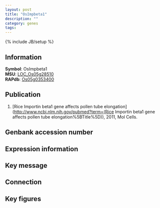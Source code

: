 ```yaml
---
layout: post
title: "OsImpbeta1"
description: ""
category: genes
tags: 
---
```

{% include JB/setup %}

## Information
__Symbol__: OsImpbeta1  
__MSU__: [LOC_Os05g28510](http://rice.plantbiology.msu.edu/cgi-bin/ORF_infopage.cgi?orf=LOC_Os05g28510)  
__RAPdb__: [Os05g0353400](http://rapdb.dna.affrc.go.jp/viewer/gbrowse_details/irgsp1?name=Os05g0353400)  

## Publication
1. [Rice Importin beta1 gene affects pollen tube elongation](http://www.ncbi.nlm.nih.gov/pubmed?term=(Rice Importin beta1 gene affects pollen tube elongation%5BTitle%5D)), 2011, Mol Cells.

## Genbank accession number

## Expression information

## Key message

## Connection

## Key figures


